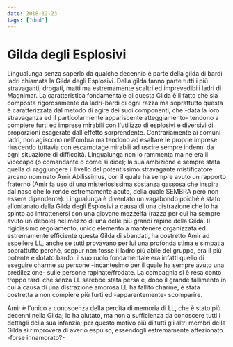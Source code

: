 ```yaml
---
date: 2018-12-23
tags: ["dnd"]
---
```

# Gilda degli Esplosivi

Lingualunga senza saperlo da qualche decennio è parte della gilda di bardi ladri chiamata la Gilda degli Esplosivi. Della gilda fanno parte tutti i più stravaganti, drogati, matti ma estremamente scaltri ed imprevedibili ladri di Magnimar. La caratteristica fondamentale di questa Gilda è il fatto che sia composta rigorosamente da ladri-bardi di ogni razza ma soprattutto questa è caratterizzata dal metodo di agire dei suoi componenti, che -data la loro stravaganza ed il particolarmente appariscente atteggiamento- tendono a compiere furti ed imprese mirabili con l'utilizzo di esplosivi e diversivi di proporzioni esagerate dall'effetto sorprendente. Contrariamente ai comuni ladri, non agiscono nell'ombra ma tendono ad esaltare le proprie imprese riuscendo tuttavia con escamotage mirabili ad uscire sempre indenni da ogni situazione di difficoltà. Lingualunga non lo rammenta ma ne era il vicecapo (o comandante o come si dice); la sua ambizione è sempre stata quella di raggiungere il livello del potentissimo stravagante mistificatore arcano nominato Amir Abilissimus, con il quale ha sempre avuto un rapporto fraterno (Amir fa uso di una misteriosissima sostanza gassosa che inspira dal naso che lo rende estremamente acuto, della quale SEMBRA però non essere dipendente). Lingualunga è diventato un vagabondo poiché è stato allontanato dalla Gilda degli Esplosivi a causa di una distrazione che lo ha spinto ad intrattenersi con una giovane mezzelfa (razza per cui ha sempre avuto un debole) nel mezzo di una delle più grandi rapine della Gilda. Il rigidissimo regolamento, unico elemento a mantenere organizzata ed estremamente efficiente questa Gilda di sbandati, ha costretto Amir ad espellere LL, anche se tutti provavano per lui una profonda stima e simpatia soprattutto perché, seppur non fosse il ladro più abile del gruppo, era il più potente e dotato bardo: il suo ruolo fondamentale era infatti quello di eseguire charme su persone -incantesimo per il quale ha sempre avuto una predilezione- sulle persone rapinate/frodate. La compagnia si è resa conto troppo tardi che senza LL sarebbe stata persa e, dopo il grande fallimento in cui a causa di una distrazione amorosa LL ha fallito charme, è stata costretta a non compiere più furti ed -apparentemente- scomparire.

Amir è l'unico a conoscenza della perdita di memoria di LL, che è stato più decenni nella Gilda; lo ha aiutato, ma non a sufficienza da conoscere tutti i dettagli della sua infanzia; per questo motivo più di tutti gli altri membri della Gilda si rimprovera di averlo espulso, essendogli estremamente affezionato. -forse innamorato?-